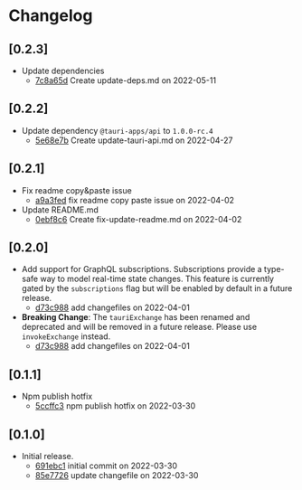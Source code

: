# Changelog

## \[0.2.3]

- Update dependencies
  - [7c8a65d](https://www.github.com/your-org/tauri-plugin-graphql/commit/7c8a65d2ccdf9ea8f0cced2fc8734ba9aec9d1c0) Create update-deps.md on 2022-05-11

## \[0.2.2]

- Update dependency `@tauri-apps/api` to `1.0.0-rc.4`
  - [5e68e7b](https://www.github.com/your-org/tauri-plugin-graphql/commit/5e68e7b7676f51bea1212a62f824708297e2df57) Create update-tauri-api.md on 2022-04-27

## \[0.2.1]

- Fix readme copy\&paste issue
  - [a9a3fed](https://www.github.com/your-org/tauri-plugin-graphql/commit/a9a3fedc958cd33b756d9613526cc555bff4e2f5) fix readme copy paste issue on 2022-04-02
- Update README.md
  - [0ebf8c6](https://www.github.com/your-org/tauri-plugin-graphql/commit/0ebf8c636834d4750b4b9c84eb575e140f7d6fd2) Create fix-update-readme.md on 2022-04-02

## \[0.2.0]

- Add support for GraphQL subscriptions. Subscriptions provide a type-safe way to model real-time state changes. This feature is currently gated by the `subscriptions` flag but will be enabled by default in a future release.
  - [d73c988](https://www.github.com/your-org/tauri-plugin-graphql/commit/d73c988230b5616dd3ce77c782a39cdfd2d10a8c) add changefiles on 2022-04-01
- **Breaking Change**: The `tauriExchange` has been renamed and deprecated and will be removed in a future release. Please use `invokeExchange` instead.
  - [d73c988](https://www.github.com/your-org/tauri-plugin-graphql/commit/d73c988230b5616dd3ce77c782a39cdfd2d10a8c) add changefiles on 2022-04-01

## \[0.1.1]

- Npm publish hotfix
  - [5ccffc3](https://www.github.com/your-org/tauri-plugin-graphql/commit/5ccffc37efa170db92a260ab6bd89e5fe40b625b) npm publish hotfix on 2022-03-30

## \[0.1.0]

- Initial release.
  - [691ebc1](https://www.github.com/your-org/tauri-plugin-graphql/commit/691ebc16f90aba3f0d33ca6b2dadb0552b098239) initial commit on 2022-03-30
  - [85e7726](https://www.github.com/your-org/tauri-plugin-graphql/commit/85e7726dd7e55b70c7bc739835d4ff08685fe220) update changefile on 2022-03-30
